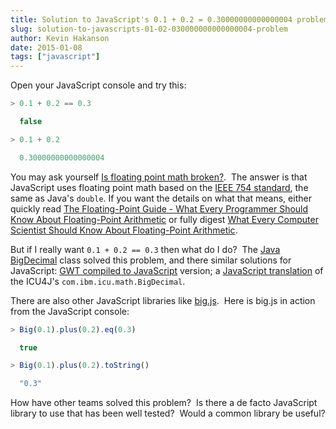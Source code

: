 ```yaml
---
title: Solution to JavaScript's 0.1 + 0.2 = 0.30000000000000004 problem?
slug: solution-to-javascripts-01-02-030000000000000004-problem
author: Kevin Hakanson
date: 2015-01-08
tags: ["javascript"]
---
```

Open your JavaScript console and try this:

```javascript
> 0.1 + 0.2 == 0.3

  false

> 0.1 + 0.2

  0.30000000000000004
```

You may ask yourself [Is floating point math broken?](http://stackoverflow.com/questions/588004/is-floating-point-math-broken).  The answer is that JavaScript uses floating point math based on the [IEEE 754 standard](https://en.wikipedia.org/wiki/IEEE_754#Basic_formats), the same as Java's `double`. If you want the details on what that means, either quickly read [The Floating-Point Guide - What Every Programmer Should Know About Floating-Point Arithmetic](http://floating-point-gui.de/) or fully digest [What Every Computer Scientist Should Know About Floating-Point Arithmetic](http://docs.oracle.com/cd/E19957-01/806-3568/ncg_goldberg.html).

But if I really want `0.1 + 0.2 == 0.3` then what do I do?  The [Java BigDecimal](http://docs.oracle.com/javase/7/docs/api/java/math/BigDecimal.html) class solved this problem, and there similar solutions for JavaScript: [GWT compiled to JavaScript](https://github.com/iriscouch/bigdecimal.js) version; a [JavaScript translation](https://github.com/dtrebbien/BigDecimal.js) of the ICU4J's `com.ibm.icu.math.BigDecimal`.

There are also other JavaScript libraries like [big.js](http://mikemcl.github.io/big.js/).  Here is big.js in action from the JavaScript console:

```javascript
> Big(0.1).plus(0.2).eq(0.3)

  true

> Big(0.1).plus(0.2).toString()

  "0.3"
```

How have other teams solved this problem?  Is there a de facto JavaScript library to use that has been well tested?  Would a common library be useful?